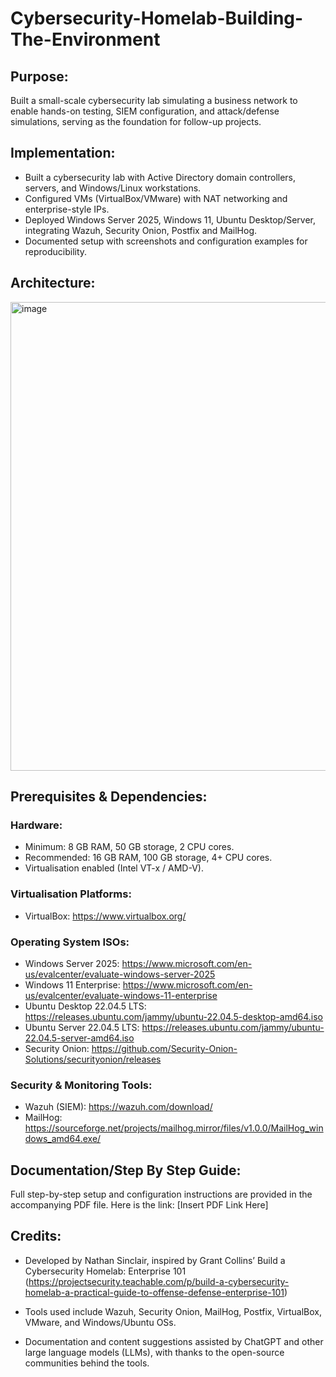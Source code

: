 # Cybersecurity-Homelab-Building-The-Environment
## Purpose:
Built a small-scale cybersecurity lab simulating a business network to enable hands-on testing, SIEM configuration, and attack/defense simulations, serving as the foundation for follow-up projects.  

## Implementation:
- Built a cybersecurity lab with Active Directory domain controllers, servers, and Windows/Linux workstations.
- Configured VMs (VirtualBox/VMware) with NAT networking and enterprise-style IPs.
- Deployed Windows Server 2025, Windows 11, Ubuntu Desktop/Server, integrating Wazuh, Security Onion, Postfix and MailHog.
- Documented setup with screenshots and configuration examples for reproducibility.

## Architecture:
<img width="1081" height="750" alt="image" src="https://github.com/user-attachments/assets/051c2386-673c-4604-8c38-a53864dbe2cc" />

## Prerequisites & Dependencies:
### Hardware:
- Minimum: 8 GB RAM, 50 GB storage, 2 CPU cores.
- Recommended: 16 GB RAM, 100 GB storage, 4+ CPU cores.
- Virtualisation enabled (Intel VT-x / AMD-V).

### Virtualisation Platforms:
- VirtualBox: https://www.virtualbox.org/

### Operating System ISOs:
- Windows Server 2025: https://www.microsoft.com/en-us/evalcenter/evaluate-windows-server-2025
- Windows 11 Enterprise: https://www.microsoft.com/en-us/evalcenter/evaluate-windows-11-enterprise
- Ubuntu Desktop 22.04.5 LTS: https://releases.ubuntu.com/jammy/ubuntu-22.04.5-desktop-amd64.iso
- Ubuntu Server 22.04.5 LTS: https://releases.ubuntu.com/jammy/ubuntu-22.04.5-server-amd64.iso
- Security Onion: https://github.com/Security-Onion-Solutions/securityonion/releases

### Security & Monitoring Tools:
- Wazuh (SIEM): https://wazuh.com/download/
- MailHog: https://sourceforge.net/projects/mailhog.mirror/files/v1.0.0/MailHog_windows_amd64.exe/

## Documentation/Step By Step Guide:

Full step-by-step setup and configuration instructions are provided in the accompanying PDF file.
Here is the link: [Insert PDF Link Here] 

## Credits:

- Developed by Nathan Sinclair, inspired by Grant Collins’ Build a Cybersecurity Homelab: Enterprise 101 (https://projectsecurity.teachable.com/p/build-a-cybersecurity-homelab-a-practical-guide-to-offense-defense-enterprise-101)

- Tools used include Wazuh, Security Onion, MailHog, Postfix, VirtualBox, VMware, and Windows/Ubuntu OSs. 

- Documentation and content suggestions assisted by ChatGPT and other large language models (LLMs), with thanks to the open-source communities behind the tools. 


